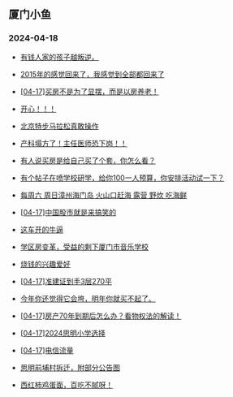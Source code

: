 ## 厦门小鱼 
### 2024-04-18

+ [有钱人家的孩子越叛逆。](http://bbs.xmfish.com/read-htm-tid-18177350.html)

+ [2015年的感觉回来了，我感觉到全部都回来了](http://bbs.xmfish.com/read-htm-tid-18177559.html)

+ [[04-17]买房不是为了显摆，而是以房养老！](http://bbs.xmfish.com/read-htm-tid-18177552.html)

+ [开心！！！](http://bbs.xmfish.com/read-htm-tid-18177364.html)

+ [北京特步马拉松真敢操作](http://bbs.xmfish.com/read-htm-tid-18177381.html)

+ [产科塌方了！主任医师恐下岗！！](http://bbs.xmfish.com/read-htm-tid-18177539.html)

+ [有人说买房是给自己买了个套，你怎么看？](http://bbs.xmfish.com/read-htm-tid-18177379.html)

+ [有个帖子在喷学校研学，给你100一人预算，你安排活动试一下？](http://bbs.xmfish.com/read-htm-tid-18177596.html)

+ [每周六 周日漳州海门岛 火山口赶海 露营 野炊 吃海鲜](http://bbs.xmfish.com/read-htm-tid-18177473.html)

+ [[04-17]中国股市就是来搞笑的](http://bbs.xmfish.com/read-htm-tid-18177635.html)

+ [这车开的牛逼](http://bbs.xmfish.com/read-htm-tid-18177511.html)

+ [学区房变革，受益的剩下厦门市音乐学校](http://bbs.xmfish.com/read-htm-tid-18177373.html)

+ [烧钱的兴趣爱好](http://bbs.xmfish.com/read-htm-tid-18177619.html)

+ [[04-17]准建证到手3层270平](http://bbs.xmfish.com/read-htm-tid-18177697.html)

+ [今年你还觉得它会垮，明年你就买不起了。](http://bbs.xmfish.com/read-htm-tid-18177765.html)

+ [[04-17]房产70年到期后怎么办？看物权法的解读！](http://bbs.xmfish.com/read-htm-tid-18177510.html)

+ [[04-17]2024思明小学选择](http://bbs.xmfish.com/read-htm-tid-18177636.html)

+ [[04-17]电信流量](http://bbs.xmfish.com/read-htm-tid-18177629.html)

+ [思明前埔村拆迁，附部分公告图](http://bbs.xmfish.com/read-htm-tid-18177745.html)

+ [西红柿鸡蛋面，百吃不腻呀！](http://bbs.xmfish.com/read-htm-tid-18177608.html)

